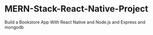 # MERN-Stack-React-Native-Project
Build a Bookstore App With React Native and Node.js and Express and mongodb
